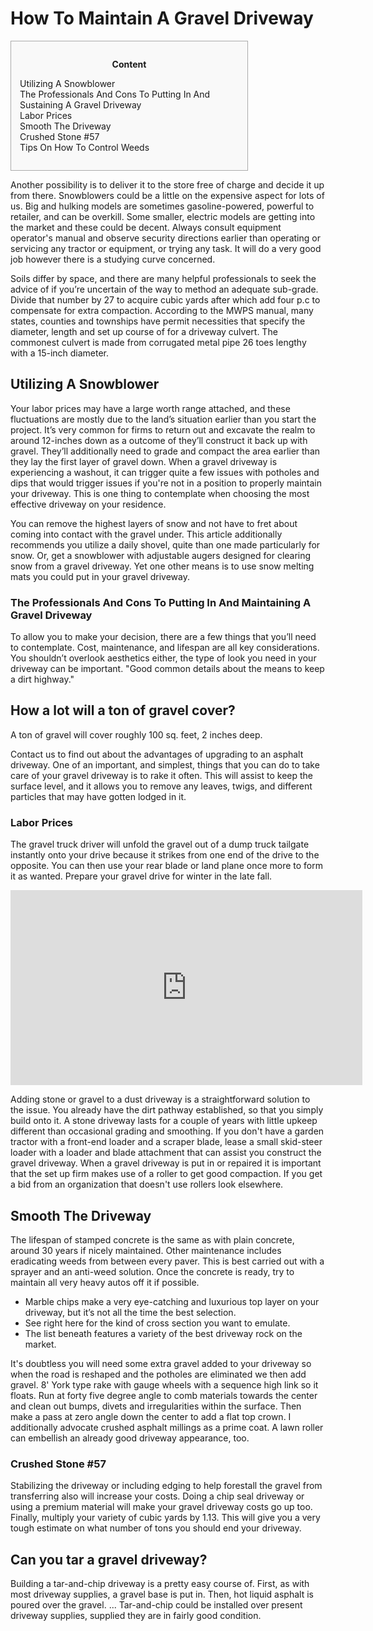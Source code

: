 <h1>How To Maintain A Gravel Driveway</h1>

<div id="toc" style="background: #f9f9f9;border: 1px solid #aaa;display: table;margin-bottom: 1em;padding: 1em;width: 350px;"><p class="toctitle" style="font-weight: 700;text-align: center;">Content</p><ul class="toc_list"><li><a href="#toc-0">Utilizing A Snowblower</a></li><li><a href="#toc-1">The Professionals And Cons To Putting In And Sustaining A Gravel Driveway</a></li><li><a href="#toc-2">Labor Prices</a></li><li><a href="#toc-3">Smooth The Driveway</a></li><li><a href="#toc-4">Crushed Stone #57</a></li><li><a href="#toc-7">Tips On How To Control Weeds</a></li></ul></div>
<p>Another possibility is to deliver it to the store free of charge and decide it up from there. Snowblowers could be a little on the expensive aspect for lots of us. Big and hulking models are sometimes gasoline-powered, powerful to retailer, and can be overkill. Some smaller, electric models are getting into the market and these could be decent. Always consult equipment operator's manual and observe security directions earlier than operating or servicing any tractor or equipment, or trying any task. It will do a very good job however there is a studying curve concerned.</p>

<p>Soils differ by space, and there are many helpful professionals to seek the advice of if you’re uncertain of the way to method an adequate sub-grade. Divide that number by 27 to acquire cubic yards after which add four p.c to compensate for extra compaction. According to the MWPS manual, many states, counties and townships have permit necessities that specify the diameter, length and set up course of for a driveway culvert. The commonest culvert is made from corrugated metal pipe 26 toes lengthy with a 15-inch diameter.</p>
<h2 id="toc-0">Utilizing A Snowblower</h2>
<p>Your labor prices may have a large worth range attached, and these fluctuations are mostly due to the land’s situation earlier than you start the project. It’s very common for firms to return out and excavate the realm to around 12-inches down as a outcome of they’ll construct it back up with gravel. They’ll additionally need to grade and compact the area earlier than they lay the first layer of gravel down. When a gravel driveway is experiencing a washout, it can trigger quite a few issues with potholes and dips that would trigger issues if you're not in a position to properly maintain your driveway. This is one thing to contemplate when choosing the most effective driveway on your residence.</p>

<p>You can remove the highest layers of snow and not have to fret about coming into contact with the gravel under. This article additionally recommends you utilize a daily shovel, quite than one made particularly for snow. Or, get a snowblower with adjustable augers designed for clearing snow from a gravel driveway. Yet one other means is to use snow melting mats you could put in your gravel driveway.</p>
<h3 id="toc-1">The Professionals And Cons To Putting In And Maintaining A Gravel Driveway</h3>
<p>To allow you to make your decision, there are a few things that you’ll need to contemplate. Cost, maintenance, and lifespan are all key considerations. You shouldn’t overlook aesthetics either, the type of look you need in your driveway can be important. "Good common details about the means to keep a dirt highway."</p>
<div itemScope itemProp="mainEntity" itemType="https://schema.org/Question">  <div itemProp="name"><h2>How a lot will a ton of gravel cover?</h2></div>  <div itemScope itemProp="acceptedAnswer" itemType="https://schema.org/Answer">      <div itemProp="text"><p>A ton of gravel will cover roughly 100 sq. feet, 2 inches deep.</p></div>  </div></div>
<p>Contact us to find out about the advantages of upgrading to an asphalt driveway. One of an important, and simplest, things that you can do to take care of your gravel driveway is to rake it often. This will assist to keep the surface level, and it allows you to remove any leaves, twigs, and different particles that may have gotten lodged in it.</p>
<h3 id="toc-2">Labor Prices</h3>
<p>The gravel truck driver will unfold the gravel out of a dump truck tailgate instantly onto your drive because it strikes from one end of the drive to the opposite. You can then use your rear blade or land plane once more to form it as wanted. Prepare your gravel drive for winter in the late fall.</p>
<div style='text-align:center'><iframe width='563' height='312' src='https://www.youtube.com/embed/LKVkviZLhr8' frameborder='0' alt='how to maintain a gravel driveway' allowfullscreen></iframe></div>
<p>Adding stone or gravel to a dust driveway is a straightforward solution to the issue. You already have the dirt pathway established, so that you simply build onto it. A stone driveway lasts for a couple of years with little upkeep different than occasional grading and smoothing. If you don't have a garden tractor with a front-end loader and a scraper blade, lease a small skid-steer loader with a loader and blade attachment that can assist you construct the gravel driveway. When a gravel driveway is put in or repaired it is important that the set up firm makes use of a roller to get good compaction. If you get a bid from an organization that doesn't use rollers look elsewhere.</p>
<h2 id="toc-3">Smooth The Driveway</h2>
<p>The lifespan of stamped concrete is the same as with plain concrete, around 30 years if nicely maintained. Other maintenance includes eradicating weeds from between every paver. This is best carried out with a sprayer and an anti-weed solution. Once the concrete is ready, try to maintain all very heavy autos off it if possible.</p>
<ul><li>Marble chips make a very eye-catching and luxurious top layer on your driveway, but it’s not all the time the best selection.</li><li>See right here for the kind of cross section you want to emulate.</li><li>The list beneath features a variety of the best driveway rock on the market.</li></ul>
<p>It's doubtless you will need some extra gravel added to your driveway so when the road is reshaped and the potholes are eliminated we then add gravel. 8' York type rake with gauge wheels with a sequence high link so it floats. Run at forty five degree angle to comb materials towards the center and clean out bumps, divets and irregularities within the surface. Then make a pass at zero angle down the center to add a flat top crown. I additionally advocate crushed asphalt millings as a prime coat. A lawn roller can embellish an already good driveway appearance, too.</p>
<h3 id="toc-4">Crushed Stone #57</h3>
<p>Stabilizing the driveway or including edging to help forestall the gravel from transferring also will increase your costs. Doing a chip seal driveway or using a premium material will make your gravel driveway costs go up too. Finally, multiply your variety of cubic yards by 1.13. This will give you a very tough estimate on what number of tons you should end your driveway.</p>
<div itemScope itemProp="mainEntity" itemType="https://schema.org/Question">  <div itemProp="name"><h2>Can you tar a gravel driveway?</h2></div>  <div itemScope itemProp="acceptedAnswer" itemType="https://schema.org/Answer">      <div itemProp="text"><p>Building a tar-and-chip driveway is a pretty easy course of. First, as with most driveway supplies, a gravel base is put in. Then, hot liquid asphalt is poured over the gravel. ... Tar-and-chip could be installed over present driveway supplies, supplied they are in fairly good condition.</p></div>  </div></div>
